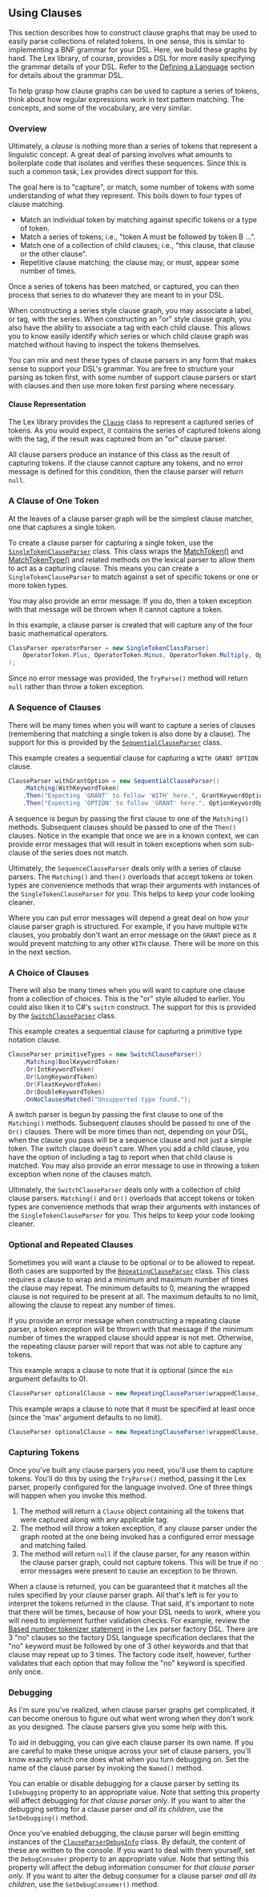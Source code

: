 ## Using Clauses

This section describes how to construct clause graphs that may be used to easily parse
collections of related tokens.  In one sense, this is similar to implementing a BNF
grammar for your DSL.  Here, we build these graphs by hand.  The Lex library, of course,
provides a DSL for more easily specifying the grammar details of your DSL.  Refer to the
[Defining a Language](language-specification.md) section for details about the grammar DSL.

To help grasp how clause graphs can be used to capture a series of tokens, think about how
regular expressions work in text pattern matching.  The concepts, and some of the vocabulary,
are very similar.

### Overview

Ultimately, a _clause_ is nothing more than a series of tokens that represent a linguistic
concept.  A great deal of parsing involves what amounts to boilerplate code that isolates
and verifies these sequences.  Since this is such a common task, Lex provides direct support
for this.

The goal here is to "capture", or match, some number of tokens with some understanding of
what they represent.  This boils down to four types of clause matching.

- Match an individual token by matching against specific tokens or a type of token.
- Match a series of tokens; i.e., "token A must be followed by token B ...".
- Match one of a collection of child clauses; i.e., "this clause, that clause or the other
  clause".
- Repetitive clause matching; the clause may, or must, appear some number of times.

Once a series of tokens has been matched, or captured, you can then process that series to
do whatever they are meant to in your DSL.

When constructing a series style clause graph, you may associate a label, or tag, with the
series.  When constructing an "or" style clause graph, you also have the ability to
associate a tag with each child clause.  This allows you to know easily identify which
series or which child clause graph was matched without having to inspect the tokens
themselves.

You can mix and nest these types of clause parsers in any form that makes sense to support
your DSL's grammar.  You are free to structure your parsing as token first, with some
number of support clause parsers or start with clauses and then use more token first
parsing where necessary.

#### Clause Representation

The Lex library provides the [`Clause`](../Clauses/Clause.cs) class to represent a captured
series of tokens.  As you would expect, it contains the series of captured tokens along with
the tag, if the result was captured from an "or" clause parser.

All clause parsers produce an instance of this class as the result of capturing tokens.  If
the clause cannot capture any tokens, and no error message is defined for this condition,
then the clause parser will return `null`.

### A Clause of One Token

At the leaves of a clause parser graph will be the simplest clause matcher, one that
captures a single token.

To create a clause parser for capturing a single token, use the
[`SingleTokenClauseParser`](../Clauses/SingleTokenClauseParser.cs) class.  This class wraps
the [MatchToken()](the-parser.md#token-matchtokenbool-isrequired-funcstring-msgsource--null-params-token-tokens)
and [MatchTokenType()](the-parser.md#token-matchtokentypebool-isrequired-funcstring-msgsource--null-params-type-types)
and related methods on the lexical parser to allow them to act as a capturing clause.  This
means you can create a `SingleTokenClauseParser` to match against a set of specific tokens
or one or more token types.

You may also provide an error message.  If you do, then a token exception with that message
will be thrown when it cannot capture a token.

In this example, a clause parser is created that will capture any of the four basic
mathematical operators.

```csharp
ClassParser operatorParser = new SingleTokenClassParser(
    OperatorToken.Plus, OperatorToken.Minus, OperatorToken.Multiply, OperatorToken.Divide
);
```

Since no error message was provided, the `TryParse()` method will return `null` rather than
throw a token exception.

### A Sequence of Clauses

There will be many times when you will want to capture a series of clauses (remembering that
matching a single token is also done by a clause).  The support for this is provided by the
[`SequentialClauseParser`](../Clauses/SequentialClauseParser.cs) class.

This example creates a sequential clause for capturing a `WITH GRANT OPTION` clause.

```csharp
ClauseParser withGrantOption = new SequentialClauseParser()
    .Matching(WithKeywordToken)
    .Then("Expecting 'GRANT' to follow 'WITH' here.", GrantKeywordOption)
    .Then("Expecting 'OPTION' to follow 'GRANT' here.", OptionKeywordOption); 
```

A sequence is begun by passing the first clause to one of the `Matching()` methods.
Subsequent clauses should be passed to one of the `Then()` clauses.  Notice in the example
that once we are in a known context, we can provide error messages that will result in
token exceptions when som sub-clause of the series does not match.

Ultimately, the `SequenceClauseParser` deals only with a series of clause parsers.  The
`Matching()` and `Then()` overloads that accept tokens or token types are convenience
methods that wrap their arguments with instances of the `SingleTokenClauseParser` for you.
This helps to keep your code looking cleaner.

Where you can put error messages will depend a great deal on how your clause parser graph
is structured.  For example, if you have multiple `WITH` clauses, you probably don't want
an error message on the `GRANT` piece as it would prevent matching to any other `WITH`
clause.  There will be more on this in the next section.

### A Choice of Clauses

There will also be many times when you will want to capture one clause from a collection of
choices.  This is the "or" style alluded to earlier.  You could also liken it to C#'s
`switch` construct.  The support for this is provided by the
[`SwitchClauseParser`](../Clauses/SwitchClauseParser.cs) class.

This example creates a sequential clause for capturing a primitive type notation clause.

```csharp
ClauseParser primitiveTypes = new SwitchClauseParser()
    .Matching(BoolKeywordToken)
    .Or(IntKeywordToken)
    .Or(LongKeywordToken)
    .Or(FloatKeywordToken)
    .Or(DoubleKeywordToken)
    .OnNoClausesMatched("Unsupported type found.");
```

A switch parser is begun by passing the first clause to one of the `Matching()` methods.
Subsequent clauses should be passed to one of the `Or()` clauses.  There will be more times
than not, depending on your DSL, when the clause you pass will be a sequence clause and not
just a simple token.  The switch clause doesn't care.  When you add a child clause, you have
the option of including a tag to report when that child clause is matched.  You may also
provide an error message to use in throwing a token exception when none of the clauses match.

Ultimately, the `SwitchClauseParser` deals only with a collection of child clause parsers.
`Matching()` and `Or()` overloads that accept tokens or token types are convenience methods
that wrap their arguments with instances of the `SingleTokenClauseParser` for you.  This
helps to keep your code looking cleaner.

### Optional and Repeated Clauses

Sometimes you will want a clause to be optional or to be allowed to repeat.  Both cases
are supported by the [`RepeatingClauseParser`](../Clauses/RepeatingClauseParser.cs) class.
This class requires a clause to wrap and a minimum and maximum number of times the clause
may repeat.  The minimum defaults to 0, meaning the wrapped clause is not required to be
present at all.  The maximum defaults to no limit, allowing the clause to repeat any
number of times.

If you provide an error message when constructing a repeating clause parser, a token
exception will be thrown with that message if the minimum number of times the wrapped
clause should appear is not met.  Otherwise, the repeating clause parser will report that
was not able to capture any tokens.

This example wraps a clause to note that it is optional (since the `min` argument defaults
to 0).

```csharp
ClauseParser optionalClause = new RepeatingClauseParser(wrappedClause, max: 1);
```

This example wraps a clause to note that it must be specified at least once (since the
'max' argument defaults to no limit).

```csharp
ClauseParser optionalClause = new RepeatingClauseParser(wrappedClause, min: 1);
```

### Capturing Tokens

Once you've built any clause parsers you need, you'll use them to capture tokens.  You'll
do this by using the `TryParse()` method, passing it the Lex parser, properly configured
for the language involved.  One of three things will happen when you invoke this method.

1. The method will return a `Clause` object containing all the tokens that were captured
   along with any applicable tag.
2. The method will throw a token exception, if any clause parser under the graph rooted at
   the one being invoked has a configured error message and matching failed.
3. The method will return `null` if the clause parser, for any reason within the clause
   parser graph, could not capture tokens.  This will be true if no error messages were
   present to cause an exception to be thrown.

When a clause is returned, you can be guaranteed that it matches all the rules specified by
your clause parser graph.  All that's left is for you to interpret the tokens returned in
the clause.  That said, it's important to note that there will be times, because of how
your DSL needs to work, where you will need to implement further validation checks.  For
example, review the
[Based number tokenizer statement](parser-factory-dsl.md#the-based-number-tokenizer-clause)
in the Lex parser factory DSL.  There are 3 "no" clauses so the factory DSL language
specification declares that the "no" keyword must be followed by one of 3 other keywords
and that that clause may repeat up to 3 times.  The factory code itself, however, further
validates that each option that may follow the "no" keyword is specified only once.

### Debugging

As I'm sure you've realized, when clause parser graphs get complicated, it can become
onerous to figure out what went wrong when they don't work as you designed.  The clause
parsers give you some help with this.

To aid in debugging, you can give each clause parser its own name.  If you are careful to
make these unique across your set of clause parsers, you'll know exactly which one does
what when you turn debugging on.  Set the name of the clause parser by invoking the
`Named()` method.

You can enable or disable debugging for a clause parser by setting its `IsDebugging`
property to an appropriate value.  Note that setting this property will affect debugging
for _that clause parser only_.  If you want to alter the debugging setting for a clause
parser _and all its children_, use the `SetDebugging()` method.

Once you've enabled debugging, the clause parser will begin emitting instances of the
[`ClauseParserDebugInfo`](../Clauses/ClauseParserDebugInfo.cs) class.  By default, the
content of these are written to the console. If you want to deal with them yourself, set
the `DebugConsumer` property to an appropriate value.  Note that setting this property will
affect the debug information consumer for _that clause parser only_.  If you want to alter
the debug consumer for a clause parser _and all its children_, use the `SetDebugConsumer()`
method.
